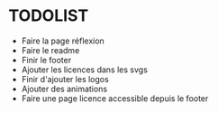 # TODOLIST

* Faire la page réflexion
* Faire le readme
* Finir le footer
* Ajouter les licences dans les svgs
* Finir d'ajouter les logos
* Ajouter des animations
* Faire une page licence accessible depuis le footer
